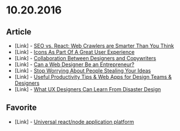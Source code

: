 # 10.20.2016

## Article

- \[Link\] - [SEO vs. React: Web Crawlers are Smarter Than You Think](https://medium.freecodecamp.com/seo-vs-react-is-it-neccessary-to-render-react-pages-in-the-backend-74ce5015c0c9#.6vnq7lwvd)
- \[Link\] - [Icons As Part Of A Great User Experience](https://www.smashingmagazine.com/2016/10/icons-as-part-of-a-great-user-experience/)
- \[Link\] - [Collaboration Between Designers and Copywriters](https://speckyboy.com/collaboration-designers-copywriters/)
- \[Link\] - [Can a Web Designer Be an Entrepreneur?](https://speckyboy.com/can-web-designer-entrepreneur/)
- \[Link\] - [Stop Worrying About People Stealing Your Ideas](https://speckyboy.com/stealing-your-ideas/)
- \[Link\] - [Useful Productivity Tips & Web Apps for Design Teams & Designers](https://speckyboy.com/useful-productivity-tips-web-apps-design-teams-designers/)
- \[Link\] - [What UX Designers Can Learn From Disaster Design](https://speckyboy.com/ux-designers-can-learn-disaster-design/)


## Favorite

- \[Link\] - [Universal react/node application platform](http://www.electrode.io/)
